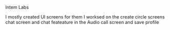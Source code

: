 Intem Labs

I mostly created UI screens for them
I worksed on the create circle screens
chat screen and chat feateature in the Audio call screen
and save profile

